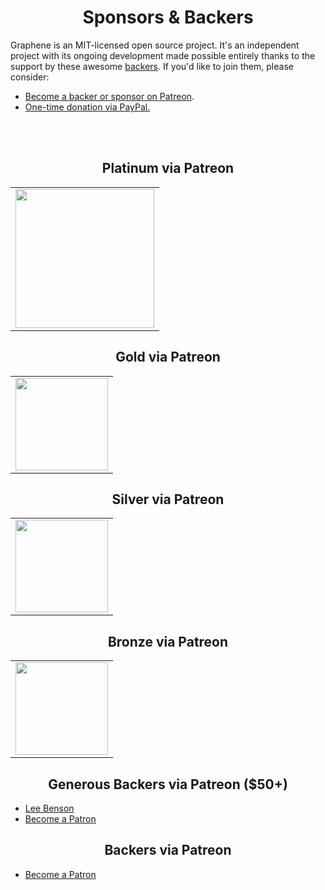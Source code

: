<h1 align="center">Sponsors &amp; Backers</h1>

Graphene is an MIT-licensed open source project. It's an independent project with its ongoing development made possible entirely thanks to the support by these awesome [backers](https://github.com/graphql-python/graphene/blob/master/BACKERS.md). If you'd like to join them, please consider:

- [Become a backer or sponsor on Patreon](https://www.patreon.com/syrusakbary).
- [One-time donation via PayPal.](https://graphene-python.org/support-graphene/)

<br><br>

<!--<h2 align="center">Special Sponsors</h2>


<p align="center">
  <a href="https://stdlib.com" target="_blank">
    <img width="260px" src="https://raw.githubusercontent.com/graphql-python/graphene-python.org/master/src/pages/sponsors/generic-logo.png">
  </a>
</p>

<!--special end-->

<h2 align="center">Platinum via Patreon</h2>

<!--platinum start-->
<table>
  <tbody>
    <tr>
      <td align="center" valign="middle">
        <a href="https://www.patreon.com/join/syrusakbary" target="_blank">
          <img width="222px" src="https://raw.githubusercontent.com/graphql-python/graphene-python.org/master/src/pages/sponsors/generic-logo.png">
        </a>
      </td>
    </tr>
  </tbody>
</table>

<h2 align="center">Gold via Patreon</h2>

<!--gold start-->
<table>
  <tbody>
    <tr>
      <td align="center" valign="middle">
        <a href="https://www.patreon.com/join/syrusakbary" target="_blank">
          <img width="148px" src="https://raw.githubusercontent.com/graphql-python/graphene-python.org/master/src/pages/sponsors/generic-logo.png">
        </a>
      </td>
    </tr>
  </tbody>
</table>
<!--gold end-->

<h2 align="center">Silver via Patreon</h2>

<!--silver start-->
<table>
  <tbody>
    <tr>
      <td align="center" valign="middle">
        <a href="https://www.patreon.com/join/syrusakbary" target="_blank">
          <img width="148px" src="https://raw.githubusercontent.com/graphql-python/graphene-python.org/master/src/pages/sponsors/generic-logo.png">
        </a>
      </td>
    </tr>
  </tbody>
</table>
<!--silver end-->

<h2 align="center">Bronze via Patreon</h2>

<!--bronze start-->
<table>
  <tbody>
    <tr>
      <td align="center" valign="middle">
        <a href="https://www.patreon.com/join/syrusakbary" target="_blank">
          <img width="148px" src="https://raw.githubusercontent.com/graphql-python/graphene-python.org/master/src/pages/sponsors/generic-logo.png">
        </a>
      </td>
    </tr>
  </tbody>
</table>
<!--bronze end-->

<h2 align="center">Generous Backers via Patreon ($50+)</h2>

<!--50 start-->

- [Lee Benson](https://github.com/leebenson)
- [Become a Patron](https://www.patreon.com/join/syrusakbary)
  <!--50 end-->

<h2 align="center">Backers via Patreon</h2>

<!--10 start-->

- [Become a Patron](https://www.patreon.com/join/syrusakbary)
  <!--10 end-->

